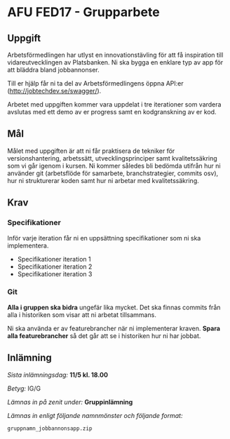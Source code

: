 # AFU FED17 - Grupparbete

## Uppgift

Arbetsförmedlingen har utlyst en innovationstävling för att få inspiration till vidareutvecklingen av Platsbanken. Ni ska bygga en enklare typ av app för att bläddra bland jobbannonser.

Till er hjälp får ni ta del av Arbetsförmedlingens öppna API:er (http://jobtechdev.se/swagger/).

Arbetet med uppgiften kommer vara uppdelat i tre iterationer som vardera avslutas med ett demo av er progress samt en kodgranskning av er kod.

## Mål

Målet med uppgiften är att ni får praktisera de tekniker för versionshantering, arbetssätt, utvecklingsprinciper samt kvalitetssäkring som vi går igenom i kursen. Ni kommer således bli bedömda utifrån hur ni använder git (arbetsflöde för samarbete, branchstrategier, commits osv), hur ni strukturerar koden samt hur ni arbetar med kvalitetssäkring.

## Krav

### Specifikationer

Inför varje iteration får ni en uppsättning specifikationer som ni ska implementera.

* Specifikationer iteration 1
* Specifikationer iteration 2
* Specifikationer iteration 3

### Git

**Alla i gruppen ska bidra** ungefär lika mycket. Det ska finnas commits från alla i historiken som visar att ni arbetat tillsammans.

Ni ska använda er av featurebrancher när ni implementerar kraven. **Spara alla featurebrancher** så det går att se i historiken hur ni har jobbat.

## Inlämning

_Sista inlämningsdag:_ **11/5 kl. 18.00**

_Betyg:_ IG/G

_Lämnas in på zenit under:_ **Gruppinlämning**

_Lämnas in enligt följande namnmönster och följande format:_

`gruppnamn_jobbannonsapp.zip`
